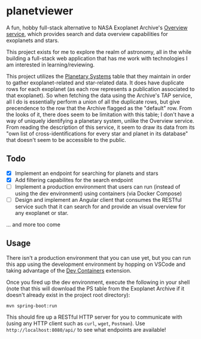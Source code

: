 # planetviewer

A fun, hobby full-stack alternative to NASA Exoplanet Archive's [Overview service](https://exoplanetarchive.ipac.caltech.edu/overview), which provides search and data overview capabilities for exoplanets and stars.

This project exists for me to explore the realm of astronomy, all in the while building a full-stack web application that has me work with technologies I am interested in learning/reviewing.

This project utilizes the [Planetary Systems](https://exoplanetarchive.ipac.caltech.edu/cgi-bin/TblView/nph-tblView?app=ExoTbls&config=PS) table that they maintain in order to gather exoplanet-related and star-related data.
It does have duplicate rows for each exoplanet (as each row represents a publication associated to that exoplanet). So when fetching the data using the Archive's TAP service, all I do is essentially perform a union of all
the duplicate rows, but give precendence to the row that the Archive flagged as the "default" row. From the looks of it, there does seem to be limitation with this table; I don't have a way of uniquely identifying a planetary system, unlike the Overview service. From reading the description of this service, it seem to draw its data from its "own list of cross-identifications for every star and planet in its database" that doesn't seem to be accessible to the public.

## Todo
- [x] Implement an endpoint for searching for planets and stars
- [x] Add filtering capabilites for the search endpoint
- [ ] Implement a production environment that users can run (instead of using the dev environment) using containers (via Docker Compose)
- [ ] Design and implement an Angular client that consumes the RESTful service such that it can search for and provide an visual overview for any exoplanet or star.

... and more too come

## Usage
There isn't a production environment that you can use yet, but you can run this app using the development environment by hopping on VSCode and taking advantage of the [Dev Containers](https://marketplace.visualstudio.com/items?itemName=ms-vscode-remote.remote-containers) extension.

Once you fired up the dev environment, execute the following in your shell (note that this will download the PS table from the Exoplanet Archive if it doesn't already exist in the project root directory):
```console
mvn spring-boot:run
```

This should fire up a RESTful HTTP server for you to communicate with (using any HTTP client such as `curl`, `wget`, `Postman`). Use `http://localhost:8080/api/` to see what endpoints are available!

